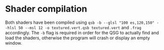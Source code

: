 # Shader compilation

Both shaders have been compiled using `qsb -b --glsl "100 es,120,150" --hlsl 50 --msl 12 -o textured.vert.qsb textured.vert` and `.frag` accordingly.
The `-b` flag is required in order for the QSG to actually find and load the shaders, otherwise the program will crash or display an empty window.